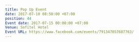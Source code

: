 ```yaml
---
title: Pop Up Event
date: 2017-07-10 08:50:00 +07:00
position: 44
Event date: 2017-07-15 00:00:00 +07:00
Venue: Sofitel Hotel
Event URL: https://www.facebook.com/events/791347857687763/
---
```


